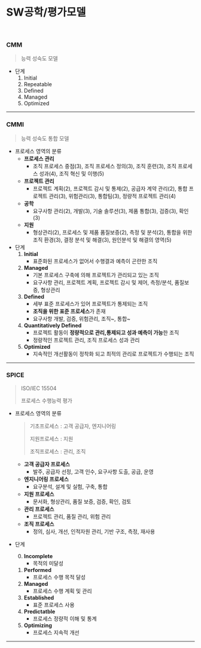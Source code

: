 # SW공학/평가모델

<br>

### CMM

> 능력 성숙도 모델

* 단계
  1. Initial
  2. Repeatable
  3. Defined
  4. Managed
  5. Optimized

---

### CMMI

> 능력 성숙도 통합 모델

* 프로세스 영역의 분류
  * **프로세스 관리**
    * 조직 프로세스 중점(3), 조직 프로세스 정의(3), 조직 훈련(3), 조직 프로세스 성과(4), 조직 혁신 및 이행(5)
  * **프로젝트 관리**
    * 프로젝트 계획(2), 프로젝트 감시 및 통제(2), 공급자 계약 관리(2), 통합 프로젝트 관리(3), 위험관리(3), 통합팀(3), 정량적 프로젝트 관리(4)
  * **공학**
    * 요구사항 관리(2), 개발(3), 기술 솔루션(3), 제품 통합(3), 검증(3), 확인(3)
  * **지원**
    * 형상관리(2), 프로세스 및 제품 품질보증(2), 측정 및 분석(2), 통합을 위한 조직 환경(3), 결정 분석 및 해결(3), 원인분석 및 해결의 영역(5)
* 단계
  1. **Initial**
     * 표준화된 프로세스가 없어서 수행결과 예측이 곤란한 조직
  2. **Managed**
     * 기본 프로세스 구축에 의해 프로젝트가 관리되고 있는 조직
     * 요구사항 관리, 프로젝트 계획, 프로젝트 감시 및 제어, 측정/분석, 품질보증, 형상관리
  3. **Defined**
     * 세부 표준 프로세스가 있어 프로젝트가 통제되는 조직
     * **조직을 위한 표준 프로세스**가 존재
     * 요구사항 개발, 검증, 위험관리, 조직~, 통합~
  4. **Quantitatively Defined**
     * 프로젝트 활동이 **정량적으로 관리,통제되고 성과 예측이 가능**한 조직
     * 정량적인 프로젝트 관리, 조직 프로세스 성과 관리
  5. **Optimized**
     * 지속적인 개선활동이 정착화 되고 최적의 관리로 프로젝트가 수행되는 조직

---

### SPICE

> ISO/IEC 15504
>
> 프로세스 수행능력 평가

* 프로세스 영역의 분류

  > 기초프로세스 : 고객 공급자, 엔지니어링
  >
  > 지원프로세스 : 지원
  >
  > 조직프로세스 : 관리, 조직

  * **고객 공급자 프로세스**
    * 발주, 공급자 선정, 고객 인수, 요구사항 도출, 공급, 운영
  * **엔지니어링 프로세스**
    * 요구분석, 설계 및 실험, 구축, 통합
  * **지원 프로세스**
    * 문서화, 형상관리, 품질 보증, 검증, 확인, 검토
  * **관리 프로세스**
    * 프로젝트 관리, 품질 관리, 위험 관리
  * **조직 프로세스**
    * 정의, 심사, 개선, 인적자원 관리, 기반 구조, 측정, 재사용

* 단계

  0. **Incomplete**
     * 목적의 미달성
  1. **Performed**
     * 프로세스 수행 목적 달성
  2. **Managed**
     * 프로세스 수행 계획 및 관리
  3. **Established**
     *  표준 프로세스 사용
  4. **Predictatble**
     * 프로세스 정량적 이해 및 통계
  5. **Optimizing**
     * 프로세스 지속적 개선

---

